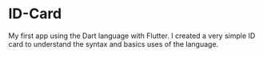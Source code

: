 # ID-Card

My first app using the Dart language with Flutter. I created a very simple ID card to understand the syntax and basics uses of the language.

